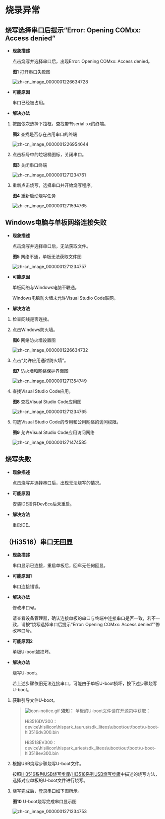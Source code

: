 # 烧录异常


## 烧写选择串口后提示“Error: Opening COMxx: Access denied”

- **现象描述**

  点击烧写并选择串口后，出现Error: Opening COMxx: Access denied。

    **图1** 打开串口失败图

    ![zh-cn_image_0000001226634728](figures/zh-cn_image_0000001226634728.png)

- **可能原因**

  串口已经被占用。

- **解决办法**

1. 按图依次选择下拉框，查找带有serial-xx的终端。

     **图2** 查找是否存在占用串口的终端

     ![zh-cn_image_0000001226954644](figures/zh-cn_image_0000001226954644.png)

2. 点击标号中的垃圾桶图标，关闭串口。

     **图3** 关闭串口终端

     ![zh-cn_image_0000001271234761](figures/zh-cn_image_0000001271234761.png)

3. 重新点击烧写，选择串口并开始烧写程序。

     **图4** 重新启动烧写任务

     ![zh-cn_image_0000001271594765](figures/zh-cn_image_0000001271594765.png)


## Windows电脑与单板网络连接失败

- **现象描述**

  点击烧写并选择串口后，无法获取文件。

    **图5** 网络不通，单板无法获取文件图

    ![zh-cn_image_0000001271234757](figures/zh-cn_image_0000001271234757.png)

- **可能原因**

  单板网络与Windows电脑不联通。

  Windows电脑防火墙未允许Visual Studio Code联网。

- **解决方法**

1. 检查网线是否连接。

2. 点击Windows防火墙。

     **图6** 网络防火墙设置图

     ![zh-cn_image_0000001226634732](figures/zh-cn_image_0000001226634732.png)

3. 点击“允许应用通过防火墙”。

     **图7** 防火墙和网络保护界面图

     ![zh-cn_image_0000001271354749](figures/zh-cn_image_0000001271354749.png)

4. 查找Visual Studio Code应用。

     **图8** 查找Visual Studio Code应用图

     ![zh-cn_image_0000001271234765](figures/zh-cn_image_0000001271234765.png)

5. 勾选Visual Studio Code的专用和公用网络的访问权限。

     **图9** 允许Visual Studio Code应用访问网络

     ![zh-cn_image_0000001271474585](figures/zh-cn_image_0000001271474585.png)


## 烧写失败

- **现象描述**

  点击烧写并选择串口后，出现无法烧写的情况。

- **可能原因**

  安装IDE插件DevEco后未重启。

- **解决方法**

  重启IDE。


## （Hi3516）串口无回显

- **现象描述**

  串口显示已连接，重启单板后，回车无任何回显。

- **可能原因1**

  串口连接错误。

- **解决办法**

  修改串口号。

  请查看设备管理器，确认连接单板的串口与终端中连接串口是否一致，若不一致，请按“烧写选择串口后提示“Error: Opening COMxx: Access denied””修改串口号。

- **可能原因2**

  单板U-boot被损坏。

- **解决办法**

  烧写U-boot。

  若上述步骤依旧无法连接串口，可能由于单板U-boot损坏，按下述步骤烧写U-boot。

1. 获取引导文件U-boot。
   > ![icon-notice.gif](public_sys-resources/icon-notice.gif) **须知：**
   > 单板的U-boot文件请在开源包中获取：
   > 
   > Hi3516DV300：device\hisilicon\hispark_taurus\sdk_liteos\uboot\out\boot\u-boot-hi3516dv300.bin
   > 
   > Hi3518EV300：device\hisilicon\hispark_aries\sdk_liteos\uboot\out\boot\u-boot-hi3518ev300.bin

2. 根据USB烧写步骤烧写U-boot文件。

   按照[Hi3516系列USB烧写步骤](https://device.harmonyos.com/cn/docs/documentation/guide/ide-hi3516-upload-0000001052148681)/[Hi3518系列USB烧写步骤](https://device.harmonyos.com/cn/docs/documentation/guide/ide-hi3518-upload-0000001057313128#section93591711580)中描述的烧写方法，选择对应单板的U-boot文件进行烧写。

3. 烧写完成后，登录串口如下图所示。

     **图10** U-boot烧写完成串口显示图

     ![zh-cn_image_0000001271234753](figures/zh-cn_image_0000001271234753.png)
